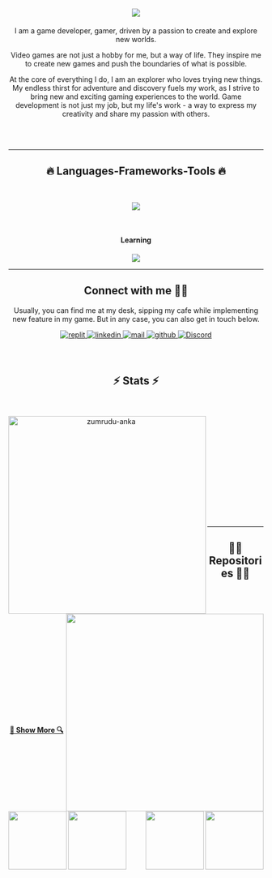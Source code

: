 

<div align="center">

  <h1 align="center">
  <a href="https://git.io/typing-svg">
    <img src="https://readme-typing-svg.herokuapp.com/?lines=Hello+There!+👋🏻;+Myself+Kunal+Khedkar!;&center=true&size=30">
  </a>
</h1>

<div align="center">
 
I am a game developer, gamer, driven by a passion to create and explore new worlds.

Video games are not just a hobby for me, but a way of life. They inspire me to create new games and push the boundaries of what is possible.

At the core of everything I do, I am an explorer who loves trying new things. My endless thirst for adventure and discovery fuels my work, as I strive to bring new and exciting gaming experiences to the world. Game development is not just my job, but my life's work - a way to express my creativity and share my passion with others.

</div> 
 
<!-- ### Check out my latest creations on [Play Store]([https://www.youtube.com/channel/UC0IIGVFJE3vCvDO0FXDnQwg](https://play.google.com/store/apps/developer?id=emobilegamingstudio)). Here are some of my recent projects: -->
 
<br/>

<br/>

<!-- ## Skill Set 

<img style="margin: 10px" src="https://profilinator.rishav.dev/skills-assets/cplusplus-original.svg" alt="C++" height="50" />    <img style="margin: 10px" src="https://profilinator.rishav.dev/skills-assets/csharp-original.svg" alt="C#" height="50" />    <img style="margin: 10px" src="https://profilinator.rishav.dev/skills-assets/unity.png" alt="Unity" height="50" />    <img style="margin: 10px" src="https://profilinator.rishav.dev/skills-assets/photoshop-plain.svg" alt="Photoshop" height="50" />    <img style="margin: 10px" src="https://profilinator.rishav.dev/skills-assets/blender_community_badge_white.svg" alt="Blender" height="50" />  

<br/>    -->
  
  
<hr>
<h2 align="center">🔥 Languages-Frameworks-Tools 🔥</h2>
<br>
<p align="center">
  <a href="https://skillicons.dev">
    <img src="https://skillicons.dev/icons?i=git,unity,github,c++,c#" /><br>

  </a>
</p>
<br>
<h4>Learning</h4>
<p align="center">
  <a href="https://skillicons.dev">
    <img src="https://skillicons.dev/icons?i=unreal,blender" />
  </a>
</p>
<hr>
 
## Connect with me 🤝🏻
Usually, you can find me at my desk, sipping my cafe while implementing new feature in my game. But in any case, you can also get in touch below.

<a href="https://replit.com/@ShakilHassan1" target="_blank">
<img src=https://img.shields.io/badge/replit-%2324292e.svg?&style=for-the-badge&logo=replit&logoColor=white alt=replit style="margin-bottom: 5px;" />
</a>
<a href="https://www.linkedin.com/in/shakil-hassan-526528100/" target="_blank">
<img src=https://img.shields.io/badge/linkedin-%231E77B5.svg?&style=for-the-badge&logo=linkedin&logoColor=white alt=linkedin style="margin-bottom: 5px;" />
</a>
<a href="mailto:shakilhassan.bcm@gmail.com" target="_blank">
<img src=https://img.shields.io/badge/Gmail-D14836?style=for-the-badge&logo=gmail&logoColor=white alt=mail style="margin-bottom: 5px;" />
</a> 
<a href="https://github.com/Shakil-Hassan" target="_blank">
<img src=https://img.shields.io/badge/github-%2324292e.svg?&style=for-the-badge&logo=github&logoColor=white alt=github style="margin-bottom: 5px;" />
</a>
<a href="https://discord.com/users/shakilHassan#7400"><img alt=" Discord" src="https://img.shields.io/badge/Discord-7289DA?style=for-the-badge&logo=discord&logoColor=white"></a>
<br/>
</a>
 
 <br/>
 

 <br/>
 
 
 <h2 align="center">⚡ Stats ⚡</h2>
<br>
<p align=center>
  <div align=center>
    <a href="https://github.com/denvercoder1/github-readme-streak-stats" title="Go to Source">
      <img align="left" width=390 src="https://github-readme-streak-stats.herokuapp.com/?user=KK3003&theme=react&border=61dafb&hide_border=true" alt="zumrudu-anka" />
    </a>
    <a href="https://github.com/anuraghazra/github-readme-stats" title="Go to Source">
      <img align="right" width=390 src="https://github-readme-stats.vercel.app/api?username=KK3003&show_icons=true&theme=react&border_color=61dafb&hide_border=true" />
    </a>
  </div>
  <br><br><br><br><br><br><br><br><br>
  <br>
  <br>
  <br>
</p>

<hr>

<h2 align="center">👨‍💻 Repositories 👨‍💻</h2>
<br>
<div width="100%" align="center">
   <a align="left" href="https://github.com/Shakil-Hassan/Elevator-Simulator" title="Elevator Simulator"><img align="left" height="115" src="https://github-readme-stats.vercel.app/api/pin/?username=Shakil-Hassan&repo=Elevator-Simulator&theme=react&border_color=61dafb&border_radius=10"></a>
   <a align="right" href="https://github.com/Shakil-Hassan/ChestSystem" title="Simple Chest Chest System"><img align="right" height="115" src="https://github-readme-stats.vercel.app/api/pin/?username=Shakil-Hassan&repo=ChestSystem&theme=react&border_color=61dafb&border_radius=10"></a>
</div>
<br/><br/><br/><br/><br/><br/>
<div width="100%" align="center">
  <a align="left" href="https://github.com/Shakil-Hassan/Two-Player-Battle-Game" title="Two-Player-Battle-Game"><img align="left" height="115" src="https://github-readme-stats.vercel.app/api/pin/?username=Shakil-Hassan&repo=Two-Player-Battle-Game&theme=react&border_color=61dafb&border_radius=10"></a>
  <a align="right" href="https://github.com/Shakil-Hassan/Save-Biodiversity" title="Save Biodiversity"><img align="right" height="115" src="https://github-readme-stats.vercel.app/api/pin/?username=Shakil-Hassan&repo=Save-Biodiversity&theme=react&border_color=61dafb&border_radius=10"></a>
  
</div>

<br><br><br><br><br><br>

<h4 align="center">
  <a href="https://github.com/KK3003?tab=repositories" title="Show Repositories">🔎 Show More 🔍</a>
</h4>

</div>






